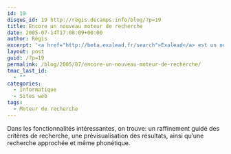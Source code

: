 ```yaml
---
id: 19
disqus_id: 19 http://regis.decamps.info/blog/?p=19
title: Encore un nouveau moteur de recherche
date: 2005-07-14T17:08:09+00:00
author: Régis
excerpt: '<a href="http://beta.exalead.fr/search">Exalead</a> est un nouveau moteur de recherche. '
layout: post
guid: /?p=19
permalink: /blog/2005/07/encore-un-nouveau-moteur-de-recherche/
tmac_last_id:
  - ""
categories:
  - Informatique
  - Sites web
tags:
  - Moteur de recherche
---
```

Dans les fonctionnalités intéressantes, on trouve: un raffinement guidé des critères de recherche, une prévisualisation des résultats, ainsi qu’une recherche approchée et même phonétique.
